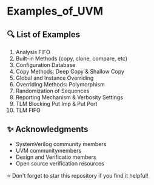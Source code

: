 # Examples_of_UVM

## 🔍 List of Examples
1. Analysis FIFO
2. Built-in Methods (copy, clone, compare, etc)
3. Configuration Database
4. Copy Methods: Deep Copy & Shallow Copy
5. Global and Instance Overriding
6. Overriding Methods: Polymorphism
7. Randomization of Sequences
8. Reporting Mechanism & Verbosity Settings
9. TLM Blocking Put Imp & Put Port
10. TLM FIFO

## ✨ Acknowledgments

- SystemVerilog community members
- UVM communitymembers
- Design and Verificatio members
- Open source verification resources

⭐ Don't forget to star this repository if you find it helpful!
